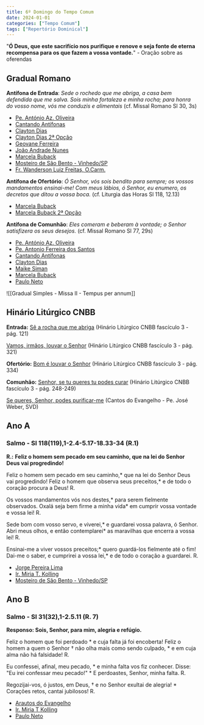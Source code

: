 ```yaml
---
title: 6º Domingo do Tempo Comum
date: 2024-01-01
categories: ["Tempo Comum"]
tags: ["Repertório Dominical"]
---
```

"**Ó Deus, que este sacrifício nos purifique e renove e seja fonte de eterna recompensa para os que fazem a vossa vontade.**" - Oração sobre as oferendas

## Gradual Romano
**Antífona de Entrada**: _Sede o rochedo que me abriga, a casa bem defendida que me salva. Sois minha fortaleza e minha rocha; para honra do vosso nome, vós me conduzis e alimentais_ (cf. Missal Romano Sl 30, 3s)
-   [Pe. António Az. Oliveira](https://ocantonaliturgia.pt/obras/841/Rochedo-meu-abrigo-Az-Oliveira)
-   [Cantando Antífonas](https://youtu.be/BKE3oU7XBpM)
-   [Clayton Dias](https://youtu.be/Jqgtg69LPh0)
-   [Clayton Dias 2ª Opção](https://youtu.be/wNHWdcdXJow)
-   [Geovane Ferreira](https://youtu.be/2iT1MJ17ZGw)
-   [João Andrade Nunes](https://ocantonaliturgia.pt/obras/838/Sede-a-rocha-do-meu-ref%C3%BAgio--J-A-Nunes)
-   [Marcela Buback](https://youtu.be/iHlBJn-s7wA)
-   [Mosteiro de São Bento - Vinhedo/SP](https://youtu.be/l_cmTwQ6nO0)
-   [Fr. Wanderson Luiz Freitas, O.Carm.](https://youtu.be/_Kc1td70bEg)

**Antífona de Ofertório**: _Ó Senhor, vós sois bendito para sempre; os vossos mandamentos ensinai-me! Com meus lábios, ó Senhor, eu enumero, os decretos que ditou a vossa boca._ (cf. Liturgia das Horas Sl 118, 12.13)
-   [Marcela Buback](https://youtu.be/A2iOdHjWzrQ)
-   [Marcela Buback 2ª Opção](https://youtu.be/kRTxsKhzTPc)

**Antífona de Comunhão**: _Eles comeram e beberam à vontade; o Senhor satisfizera os seus desejos._ (cf. Missal Romano Sl 77, 29s)
-   [Pe. António Az. Oliveira](https://ocantonaliturgia.pt/obras/847/O-Senhor-deu-lhes-o-p%C3%A3o-do-C%C3%A9u-Az-Oliveira)
-   [Pe. Antonio Ferreira dos Santos](https://ocantonaliturgia.pt/obras/848/O-Senhor-deu-lhes-o-p%C3%A3o-do-C%C3%A9u-F-Santos)
-   [Cantando Antífonas](https://youtu.be/FN_RNgXCAeA)
-   [Clayton Dias](https://youtu.be/VciK7pGaxkQ)
-   [Maike Siman](https://youtu.be/7sPFNqRYsmc)
-   [Marcela Buback](https://youtu.be/tCxVN_MFp1M)
-   [Paulo Neto](https://youtu.be/bfVMggAbDJk)

![[Gradual Simples - Missa II - Tempus per annum]]

## Hinário Litúrgico CNBB
**Entrada:**
[Sê a rocha que me abriga](https://youtu.be/t1VgQPmtMcM?si=SEjkjarDfLQmD9x6)
(Hinário Litúrgico CNBB fascículo 3 - pág. 121)

[Vamos, irmãos, louvar o Senhor](https://youtu.be/e1RARXhCkBU)
(Hinário Litúrgico CNBB fascículo 3 - pág. 321)

**Ofertório:**
[Bom é louvar o Senhor](https://youtu.be/MM1fGQvVnHM?si=4XgS0KR7av3_2x40)
(Hinário Litúrgico CNBB fascículo 3 - pág. 334)

**Comunhão:**
[Senhor, se tu queres tu podes curar](https://youtu.be/Py12PFDFt_U?si=gaze4zZ7qipZQC8e)
(Hinário Litúrgico CNBB fascículo 3 - pág. 248-249)

[Se queres, Senhor, podes purificar-me](https://youtu.be/g8WQQH4ke7E?si=8HNlb6VxoJl6YzxU)
(Cantos do Evangelho - Pe. José Weber, SVD)

## Ano A
### Salmo - Sl 118(119),1-2.4-5.17-18.33-34 (R.1)
**R.:** **Feliz o homem sem pecado em seu caminho, que na lei do Senhor Deus vai progredindo!**

Feliz o homem sem pecado em seu caminho,*
que na lei do Senhor Deus vai progredindo!
Feliz o homem que observa seus preceitos,*
e de todo o coração procura a Deus! R.

Os vossos mandamentos vós nos destes,*
para serem fielmente observados.
Oxalá seja bem firme a minha vida*
em cumprir vossa vontade e vossa lei! R.

Sede bom com vosso servo, e viverei,*
e guardarei vossa palavra, ó Senhor.
Abri meus olhos, e então contemplarei*
as maravilhas que encerra a vossa lei! R.

Ensinai-me a viver vossos preceitos;*
quero guardá-los fielmente até o fim!
Dai-me o saber, e cumprirei a vossa lei,*
e de todo o coração a guardarei. R.
-   [Jorge Pereira Lima](https://youtu.be/QDtS5oBJCDo)
-   [Ir. Miria T. Kolling](https://youtu.be/MwNCsHkzXKw)
-   [Mosteiro de São Bento - Vinhedo/SP](https://youtu.be/o8D1iTTj6mk)

## Ano B
### Salmo - Sl 31(32),1-2.5.11 (R. 7)
**Responso: Sois, Senhor, para mim, alegria e refúgio.**

Feliz o homem que foi perdoado \*
e cuja falta já foi encoberta!
Feliz o homem a quem o Senhor †
não olha mais como sendo culpado, \*
e em cuja alma não há falsidade! R.

Eu confessei, afinal, meu pecado, \*
e minha falta vos fiz conhecer.
Disse: "Eu irei confessar meu pecado!" \*
E perdoastes, Senhor, minha falta. R.

Regozijai-vos, ó justos, em Deus, †
e no Senhor exultai de alegria! \*
Corações retos, cantai jubilosos! R.
- [Arautos do Evangelho](https://youtu.be/Fpe4H5pfims?si=f6gQaHNZF_AXoyFj)
- [Ir. Miria T Kolling](https://youtu.be/9N6tsPIzGv0?si=DFzo6FUrlIVBWtpf&t=136)
- [Paulo Neto](https://youtu.be/umaOKJTbuFk?si=tEpRGboeiFXWSItY)
